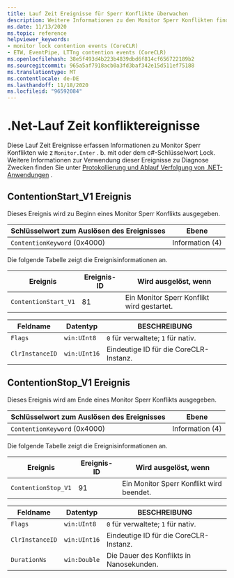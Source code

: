 ```yaml
---
title: Lauf Zeit Ereignisse für Sperr Konflikte überwachen
description: Weitere Informationen zu den Monitor Sperr Konflikten finden Sie unter ETW-Ereignisse.
ms.date: 11/13/2020
ms.topic: reference
helpviewer_keywords:
- monitor lock contention events (CoreCLR)
- ETW, EventPipe, LTTng contention events (CoreCLR)
ms.openlocfilehash: 38e5f493d4b223b4839dbd6f814cf656722189b2
ms.sourcegitcommit: 965a5af7918acb0a3fd3baf342e15d511ef75188
ms.translationtype: MT
ms.contentlocale: de-DE
ms.lasthandoff: 11/18/2020
ms.locfileid: "96592084"
---
```

# <a name="net-runtime-contention-events"></a>.Net-Lauf Zeit konfliktereignisse

Diese Lauf Zeit Ereignisse erfassen Informationen zu Monitor Sperr Konflikten wie z `Monitor.Enter` . b. mit oder dem c#-Schlüsselwort Lock. Weitere Informationen zur Verwendung dieser Ereignisse zu Diagnose Zwecken finden Sie unter [Protokollierung und Ablauf Verfolgung von .NET-Anwendungen](../../core/diagnostics/logging-tracing.md) .

## <a name="contentionstart_v1-event"></a>ContentionStart_V1 Ereignis

Dieses Ereignis wird zu Beginn eines Monitor Sperr Konflikts ausgegeben.

|Schlüsselwort zum Auslösen des Ereignisses|Ebene|
|-----------------------------------|-----------|
|`ContentionKeyword` (0x4000)|Information (4)|

 Die folgende Tabelle zeigt die Ereignisinformationen an.

|Ereignis|Ereignis-ID|Wird ausgelöst, wenn|
|-----------|--------------|-----------------|
|`ContentionStart_V1`|81|Ein Monitor Sperr Konflikt wird gestartet.|

|Feldname|Datentyp|BESCHREIBUNG|
|----------------|---------------|-----------------|
|`Flags`|`win:UInt8`|`0` für verwaltete; `1` für nativ.|
|`ClrInstanceID`|`win:UInt16`|Eindeutige ID für die CoreCLR-Instanz.|

## <a name="contentionstop_v1-event"></a>ContentionStop_V1 Ereignis

Dieses Ereignis wird am Ende eines Monitor Sperr Konflikts ausgegeben.

|Schlüsselwort zum Auslösen des Ereignisses|Ebene|
|-----------------------------------|-----------|
|`ContentionKeyword` (0x4000)|Information (4)|

 Die folgende Tabelle zeigt die Ereignisinformationen an.

|Ereignis|Ereignis-ID|Wird ausgelöst, wenn|
|-----------|--------------|-----------------|
|`ContentionStop_V1`|91|Ein Monitor Sperr Konflikt wird beendet.|

|Feldname|Datentyp|BESCHREIBUNG|
|----------------|---------------|-----------------|
|`Flags`|`win:UInt8`|`0` für verwaltete; `1` für nativ.|
|`ClrInstanceID`|`win:UInt16`|Eindeutige ID für die CoreCLR-Instanz.|
|`DurationNs`|`win:Double`|Die Dauer des Konflikts in Nanosekunden.|
